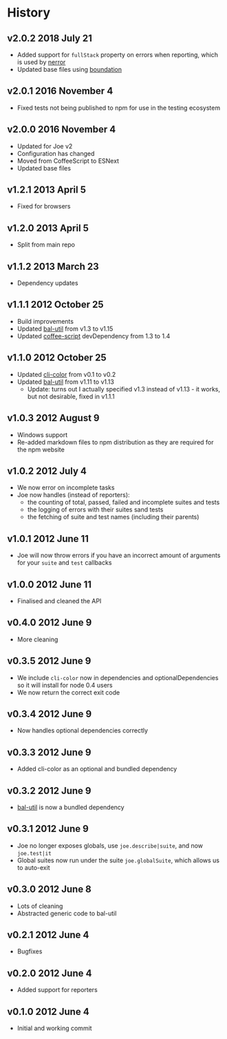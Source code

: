 # History

## v2.0.2 2018 July 21
- Added support for `fullStack` property on errors when reporting, which is used by [nerror](https://www.npmjs.com/package/nerror)
- Updated base files using [boundation](https://github.com/bevry/boundation)

## v2.0.1 2016 November 4
- Fixed tests not being published to npm for use in the testing ecosystem

## v2.0.0 2016 November 4
- Updated for Joe v2
- Configuration has changed
- Moved from CoffeeScript to ESNext
- Updated base files

## v1.2.1 2013 April 5
- Fixed for browsers

## v1.2.0 2013 April 5
- Split from main repo

## v1.1.2 2013 March 23
- Dependency updates

## v1.1.1 2012 October 25
- Build improvements
- Updated [bal-util](https://github.com/balupton/bal-util) from v1.3 to v1.15
- Updated [coffee-script](https://github.com/jashkenas/coffee-script) devDependency from 1.3 to 1.4

## v1.1.0 2012 October 25
- Updated [cli-color](https://github.com/medikoo/cli-color) from v0.1 to v0.2
- Updated [bal-util](https://github.com/balupton/bal-util) from v1.11 to v1.13
	- Update: turns out I actually specified v1.3 instead of v1.13 - it works, but not desirable, fixed in v1.1.1

## v1.0.3 2012 August 9
- Windows support
- Re-added markdown files to npm distribution as they are required for the npm website

## v1.0.2 2012 July 4
- We now error on incomplete tasks
- Joe now handles (instead of reporters):
	- the counting of total, passed, failed and incomplete suites and tests
	- the logging of errors with their suites sand tests
	- the fetching of suite and test names (including their parents)

## v1.0.1 2012 June 11
- Joe will now throw errors if you have an incorrect amount of arguments for your `suite` and `test` callbacks

## v1.0.0 2012 June 11
- Finalised and cleaned the API

## v0.4.0 2012 June 9
- More cleaning

## v0.3.5 2012 June 9
- We include `cli-color` now in dependencies and optionalDependencies so it will install for node 0.4 users
- We now return the correct exit code

## v0.3.4 2012 June 9
- Now handles optional dependencies correctly

## v0.3.3 2012 June 9
- Added cli-color as an optional and bundled dependency

## v0.3.2 2012 June 9
- [bal-util](https://github.com/balupton/bal-util) is now a bundled dependency

## v0.3.1 2012 June 9
- Joe no longer exposes globals, use `joe.describe|suite`, and now `joe.test|it`
- Global suites now run under the suite `joe.globalSuite`, which allows us to auto-exit

## v0.3.0 2012 June 8
- Lots of cleaning
- Abstracted generic code to bal-util

## v0.2.1 2012 June 4
- Bugfixes

## v0.2.0 2012 June 4
- Added support for reporters

## v0.1.0 2012 June 4
- Initial and working commit
